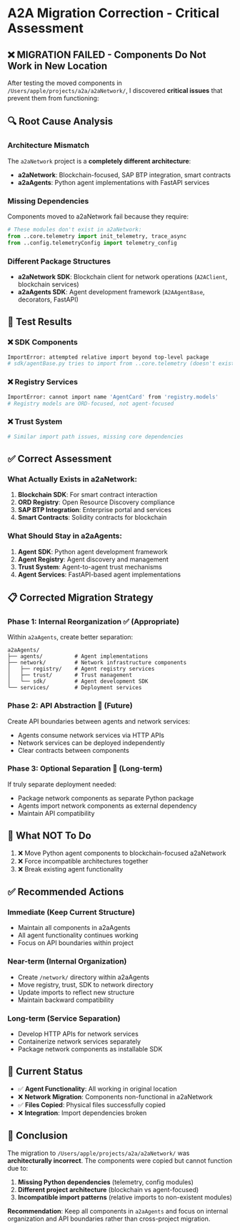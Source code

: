 # A2A Migration Correction - Critical Assessment

## ❌ **MIGRATION FAILED - Components Do Not Work in New Location**

After testing the moved components in `/Users/apple/projects/a2a/a2aNetwork/`, I discovered **critical issues** that prevent them from functioning:

## 🔍 **Root Cause Analysis**

### **Architecture Mismatch**
The `a2aNetwork` project is a **completely different architecture**:

- **a2aNetwork**: Blockchain-focused, SAP BTP integration, smart contracts
- **a2aAgents**: Python agent implementations with FastAPI services

### **Missing Dependencies**
Components moved to a2aNetwork fail because they require:

```python
# These modules don't exist in a2aNetwork:
from ..core.telemetry import init_telemetry, trace_async
from ..config.telemetryConfig import telemetry_config
```

### **Different Package Structures**
- **a2aNetwork SDK**: Blockchain client for network operations (`A2AClient`, blockchain services)
- **a2aAgents SDK**: Agent development framework (`A2AAgentBase`, decorators, FastAPI)

## 🧪 **Test Results**

### **❌ SDK Components**
```bash
ImportError: attempted relative import beyond top-level package
# sdk/agentBase.py tries to import from ..core.telemetry (doesn't exist)
```

### **❌ Registry Services** 
```bash
ImportError: cannot import name 'AgentCard' from 'registry.models'
# Registry models are ORD-focused, not agent-focused
```

### **❌ Trust System**
```bash
# Similar import path issues, missing core dependencies
```

## ✅ **Correct Assessment**

### **What Actually Exists in a2aNetwork:**

1. **Blockchain SDK**: For smart contract interaction
2. **ORD Registry**: Open Resource Discovery compliance
3. **SAP BTP Integration**: Enterprise portal and services
4. **Smart Contracts**: Solidity contracts for blockchain

### **What Should Stay in a2aAgents:**

1. **Agent SDK**: Python agent development framework
2. **Agent Registry**: Agent discovery and management
3. **Trust System**: Agent-to-agent trust mechanisms
4. **Agent Services**: FastAPI-based agent implementations

## 📋 **Corrected Migration Strategy**

### **Phase 1: Internal Reorganization** ✅ (Appropriate)
Within `a2aAgents`, create better separation:
```
a2aAgents/
├── agents/          # Agent implementations
├── network/         # Network infrastructure components
│   ├── registry/    # Agent registry services
│   ├── trust/       # Trust management
│   └── sdk/         # Agent development SDK
└── services/        # Deployment services
```

### **Phase 2: API Abstraction** 🎯 (Future)
Create API boundaries between agents and network services:
- Agents consume network services via HTTP APIs
- Network services can be deployed independently
- Clear contracts between components

### **Phase 3: Optional Separation** 🔮 (Long-term)
If truly separate deployment needed:
- Package network components as separate Python package
- Agents import network components as external dependency
- Maintain API compatibility

## 🚫 **What NOT To Do**

1. ❌ Move Python agent components to blockchain-focused a2aNetwork
2. ❌ Force incompatible architectures together
3. ❌ Break existing agent functionality

## ✅ **Recommended Actions**

### **Immediate (Keep Current Structure)**
- Maintain all components in a2aAgents
- All agent functionality continues working
- Focus on API boundaries within project

### **Near-term (Internal Organization)**
- Create `/network/` directory within a2aAgents
- Move registry, trust, SDK to network directory
- Update imports to reflect new structure
- Maintain backward compatibility

### **Long-term (Service Separation)**
- Develop HTTP APIs for network services
- Containerize network services separately
- Package network components as installable SDK

## 🎯 **Current Status**

- ✅ **Agent Functionality**: All working in original location
- ❌ **Network Migration**: Components non-functional in a2aNetwork
- ✅ **Files Copied**: Physical files successfully copied
- ❌ **Integration**: Import dependencies broken

## 📄 **Conclusion**

The migration to `/Users/apple/projects/a2a/a2aNetwork/` was **architecturally incorrect**. The components were copied but cannot function due to:

1. **Missing Python dependencies** (telemetry, config modules)
2. **Different project architecture** (blockchain vs agent-focused)
3. **Incompatible import patterns** (relative imports to non-existent modules)

**Recommendation**: Keep all components in `a2aAgents` and focus on internal organization and API boundaries rather than cross-project migration.